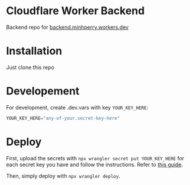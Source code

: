 # Cloudflare Worker Backend
Backend repo for [backend.minhperry.workers.dev](https://backend.minhperry.workers.dev)

# Installation

Just clone this repo

# Developement

For development, create .dev.vars with key `YOUR_KEY_HERE`:
```js
YOUR_KEY_HERE="any-of-your.secret-key-here"
```

# Deploy

First, upload the secrets with `npx wrangler secret put YOUR_KEY_HERE` for each secret key you have and follow the instructions. Refer to [this guide](https://developers.cloudflare.com/workers/configuration/secrets/#adding-secrets-to-your-project).

Then, simply deploy with `npx wrangler deploy`.
